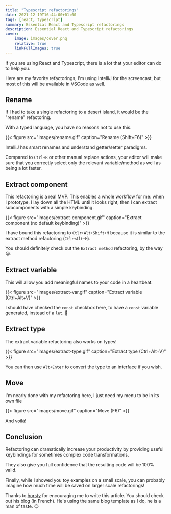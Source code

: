 ```yaml
---
title: "Typescript refactorings"
date: 2021-12-19T16:44:00+01:00 
tags: [react, typescript]
summary: Essential React and Typescript refactorings 
description: Essential React and Typescript refactorings 
cover:
    image: images/cover.png
    relative: true
    linkFullImages: true
---
```


If you are using React and Typescript, there is a lot that your editor can do to help you.

Here are my favorite refactorings, I'm using IntelliJ for the screencast, but most of this
will be available in VSCode as well.

## Rename

If I had to take a single refactoring to a desert island, it would be the "rename" refactoring.

With a typed language, you have no reasons not to use this.

{{< figure src="images/rename.gif" caption="Rename (Shift+F6)" >}}

IntelliJ has smart renames and understand getter/setter paradigms.

Compared to `Ctrl+R` or other manual replace actions, your editor will make sure that you correctly select
only the relevant variable/method as well as being a lot faster.

## Extract component

This refactoring is a real MVP. This enables a whole workflow for me: when I prototype, I lay down all the HTML
until it looks right, then I can extract subcomponents with a simple keybinding.

{{< figure src="images/extract-component.gif" caption="Extract component (no default keybinding)" >}}

I have bound this refactoring to `Ctlr+Alt+Shift+M` because it is similar to the extract method refactoring (`Ctlr+Alt+M`).

You should definitely check out the `Extract method` refactoring, by the way 😀.

## Extract variable

This will allow you add meaningful names to your code in a heartbeat. 

{{< figure src="images/extract-var.gif" caption="Extract variable (Ctrl+Alt+V)" >}}

I should have checked the `const` checkbox here, to have a `const` variable generated,
instead of a `let`. 🤦‍

## Extract type

The extract variable refactoring also works on types!

{{< figure src="images/extract-type.gif" caption="Extract type (Ctrl+Alt+V)" >}}

You can then use `Alt+Enter` to convert the type to an interface if you wish.

## Move

I'm nearly done with my refactoring here, I just need my menu to be in its own file

{{< figure src="images/move.gif" caption="Move (F6)" >}}

And voilà!

## Conclusion

Refactoring can dramatically increase your productivity by providing useful keybindings for sometimes complex code 
transformations.

They also give you full confidence that the resulting code will be 100% valid.

Finally, while I showed you toy examples on a small scale, you can probably imagine how much time will
be saved on larger scale refactorings!

Thanks to [horsty](https://horsty.fr/) for encouraging me to write this article.
You should check out his blog (in French). He's using the same blog template as I do, he is
a man of taste. 😉
